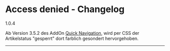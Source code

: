 Access denied - Changelog
================================================================================

1.0.4

Ab Version 3.5.2 des AddOn [Quick Navigation](https://github.com/FriendsOfREDAXO/quick_navigation/blob/master/CHANGELOG.md), wird per CSS der Artikelstatus "gesperrt" dort farblich gesondert hervorgehoben.

--------------------------------------------------------------------------------
